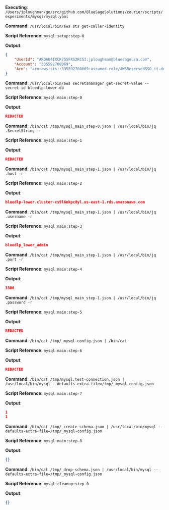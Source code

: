**Executing**: `/Users/jploughman/go/src/github.com/BlueSageSolutions/courier/scripts/experiments/mysql/mysql.yaml`

**Command**: `/usr/local/bin/aws sts get-caller-identity`

**Script Reference**: `mysql:setup:step-0`

**Output**:

```json
{
    "UserId": "AROAU4IXCK7SSFXS2KCSI:jploughman@bluesageusa.com",
    "Account": "335592708069",
    "Arn": "arn:aws:sts::335592708069:assumed-role/AWSReservedSSO_it-devops_dd6d43fab80b0112/jploughman@bluesageusa.com"
}

```

**Command**: `/usr/local/bin/aws secretsmanager get-secret-value --secret-id bluedlp-lower-db`

**Script Reference**: `mysql:main:step-0`

**Output**:

```json
REDACTED
```

**Command**: `/bin/cat /tmp/mysql_main_step-0.json | /usr/local/bin/jq .SecretString -r`

**Script Reference**: `mysql:main:step-1`

**Output**:

```json
REDACTED
```

**Command**: `/bin/cat /tmp/mysql_main_step-1.json | /usr/local/bin/jq .host -r`

**Script Reference**: `mysql:main:step-2`

**Output**:

```json
bluedlp-lower.cluster-cs9l6nkpc8yl.us-east-1.rds.amazonaws.com

```

**Command**: `/bin/cat /tmp/mysql_main_step-1.json | /usr/local/bin/jq .username -r`

**Script Reference**: `mysql:main:step-3`

**Output**:

```json
bluedlp_lower_admin

```

**Command**: `/bin/cat /tmp/mysql_main_step-1.json | /usr/local/bin/jq .port -r`

**Script Reference**: `mysql:main:step-4`

**Output**:

```json
3306

```

**Command**: `/bin/cat /tmp/mysql_main_step-1.json | /usr/local/bin/jq .password -r`

**Script Reference**: `mysql:main:step-5`

**Output**:

```json
REDACTED
```

**Command**: `/bin/cat /tmp/_mysql-config.json | /bin/cat`

**Script Reference**: `mysql:main:step-6`

**Output**:

```json
REDACTED
```

**Command**: `/bin/cat /tmp/mysql.test-connection.json | /usr/local/bin/mysql --defaults-extra-file=/tmp/_mysql-config.json`

**Script Reference**: `mysql:main:step-7`

**Output**:

```json
1
1

```

**Command**: `/bin/cat /tmp/_create-schema.json | /usr/local/bin/mysql --defaults-extra-file=/tmp/_mysql-config.json`

**Script Reference**: `mysql:main:step-8`

**Output**:

```json
{}
```

**Command**: `/bin/cat /tmp/_drop-schema.json | /usr/local/bin/mysql --defaults-extra-file=/tmp/_mysql-config.json`

**Script Reference**: `mysql:cleanup:step-0`

**Output**:

```json
{}
```

